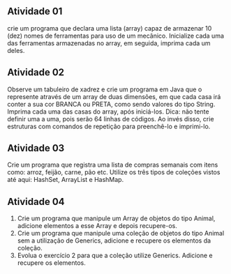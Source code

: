 ## Atividade 01
crie um programa que declara uma lista (array) capaz de armazenar 10 (dez) nomes de ferramentas para uso de um mecânico. Inicialize cada uma das ferramentas armazenadas no array, em seguida, imprima cada um deles.

## Atividade 02
Observe um tabuleiro de xadrez  e crie um programa em Java que o represente através de um array de duas dimensões, em que cada casa irá conter a sua cor BRANCA ou PRETA, como sendo valores do tipo String. Imprima cada uma das casas do array, após iniciá-los.
Dica: não tente definir uma a uma, pois serão 64 linhas de códigos. Ao invés disso, crie estruturas com comandos de repetição para preenchê-lo e imprimi-lo.

## Atividade 03
Crie um programa que registra uma lista de compras semanais com itens como: arroz, feijão, carne, pão etc. Utilize os três tipos de coleções vistos até aqui: HashSet, ArrayList e HashMap.

## Atividade 04 
1. Crie um programa que manipule um Array de objetos do tipo Animal, adicione elementos a esse Array e depois recupere-os.
2. Crie um programa que manipule uma coleção de objetos do tipo Animal sem a utilização de Generics, adicione e recupere os elementos da coleção.
3. Evolua o exercício 2 para que a coleção utilize Generics. Adicione e recupere os elementos.

